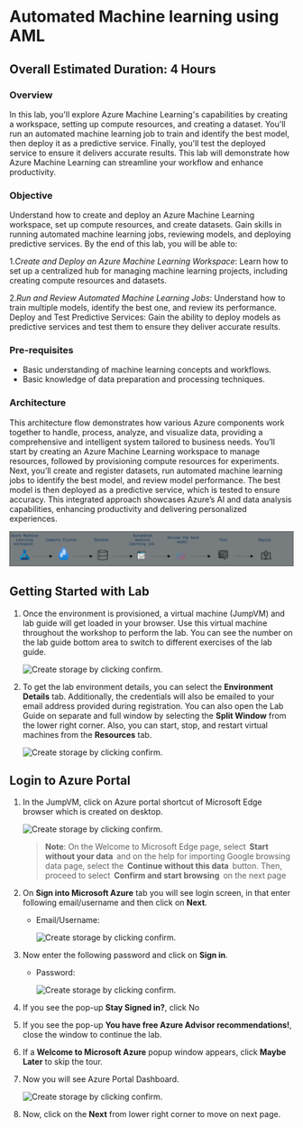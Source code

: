 # Automated Machine learning using AML
 
## Overall Estimated Duration: 4 Hours

### Overview

In this lab, you'll explore Azure Machine Learning's capabilities by creating a workspace, setting up compute resources, and creating a dataset. You'll run an automated machine learning job to train and identify the best model, then deploy it as a predictive service. Finally, you'll test the deployed service to ensure it delivers accurate results. This lab will demonstrate how Azure Machine Learning can streamline your workflow and enhance productivity.

### Objective

Understand how to create and deploy an Azure Machine Learning workspace, set up compute resources, and create datasets. Gain skills in running automated machine learning jobs, reviewing models, and deploying predictive services. By the end of this lab, you will be able to:

1.*Create and Deploy an Azure Machine Learning Workspace*: Learn how to set up a centralized hub for managing machine learning projects, including creating compute resources and datasets.

2.*Run and Review Automated Machine Learning Jobs*: Understand how to train multiple models, identify the best one, and review its performance.
Deploy and Test Predictive Services: Gain the ability to deploy models as predictive services and test them to ensure they deliver accurate results.

### Pre-requisites 

- Basic understanding of machine learning concepts and workflows.
- Basic knowledge of data preparation and processing techniques.

### Architecture

This architecture flow demonstrates how various Azure components work together to handle, process, analyze, and visualize data, providing a comprehensive and intelligent system tailored to business needs. You’ll start by creating an Azure Machine Learning workspace to manage resources, followed by provisioning compute resources for experiments. Next, you’ll create and register datasets, run automated machine learning jobs to identify the best model, and review model performance. The best model is then deployed as a predictive service, which is tested to ensure accuracy. This integrated approach showcases Azure’s AI and data analysis capabilities, enhancing productivity and delivering personalized experiences.

![Architectural Diagram](../media/GettingStarted/archd.png)


## Getting Started with Lab

1. Once the environment is provisioned, a virtual machine (JumpVM) and lab guide will get loaded in your browser. Use this virtual machine throughout the workshop to perform the lab. You can see the number on the lab guide bottom area to switch to different exercises of the lab guide.

   ![Create storage by clicking confirm.](../media/GettingStarted/gspage01.png)   
          
1. To get the lab environment details, you can select the **Environment Details** tab. Additionally, the credentials will also be emailed to your email address provided during registration. You can also open the Lab Guide on separate and full window by selecting the **Split Window** from the lower right corner. Also, you can start, stop, and restart virtual machines from the **Resources** tab.

   ![Create storage by clicking confirm.](../media/GettingStarted/ai-900-gettingstarted-04.png)
   
## Login to Azure Portal
1. In the JumpVM, click on Azure portal shortcut of Microsoft Edge browser which is created on desktop.
   
   ![Create storage by clicking confirm.](../media/GettingStarted/gspage02.png)   
 
   >**Note**: On the Welcome to Microsoft Edge page, select  **Start without your data**  and on the help for importing Google browsing data page, select the  **Continue without this data**  button. Then, proceed to select  **Confirm and start browsing**  on the next page

1. On **Sign into Microsoft Azure** tab you will see login screen, in that enter following email/username and then click on **Next**. 
   * Email/Username: <inject key="AzureAdUserEmail"></inject>

     ![Create storage by clicking confirm.](../media/GettingStarted/ai-900-sign-1.png)
     
 1. Now enter the following password and click on **Sign in**.
    * Password: <inject key="AzureAdUserPassword"></inject>
    
     
      ![Create storage by clicking confirm.](../media/GettingStarted/ai-900-sign-2.png)
      
      
 1. If you see the pop-up **Stay Signed in?**, click No

 1. If you see the pop-up **You have free Azure Advisor recommendations!**, close the window to continue the lab.

 1. If a **Welcome to Microsoft Azure** popup window appears, click **Maybe Later** to skip the tour.
   
 1. Now you will see Azure Portal Dashboard.  

    ![Create storage by clicking confirm.](../media/GettingStarted/ai-900-sign-3.png)
    
 1. Now, click on the **Next** from lower right corner to move on next page.
